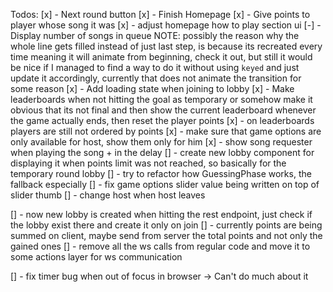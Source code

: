 Todos:
[x] - Next round button
[x] - Finish Homepage
[x] - Give points to player whose song it was
[x] - adjust homepage how to play section ui
[-] - Display number of songs in queue
NOTE: possibly the reason why the whole line gets filled instead of just last step, is because its
recreated every time meaning it will animate from beginning, check it out, but still it would be nice
if I managed to find a way to do it without using `keyed` and just update it accordingly, currently
that does not animate the transition for some reason
[x] - Add loading state when joining to lobby
[x] - Make leaderboards when not hitting the goal as temporary or somehow make it obvious that its not final
and then show the current leaderboard whenever the game actually ends, then reset the player points
[x] - on leaderboards players are still not ordered by points
[x] - make sure that game options are only available for host, show them only for him
[x] - show song requester when playing the song + in the delay
[] - create new lobby component for displaying it when points limit was not reached, so basically for the
temporary round lobby
[] - try to refactor how GuessingPhase works, the fallback especially
[] - fix game options slider value being written on top of slider thumb
[] - change host when host leaves

[] - now new lobby is created when hitting the rest endpoint, just check if the lobby exist there and create it
only on join
[] - currently points are being summed on client, maybe send from server the total points and not only the gained ones
[] - remove all the ws calls from regular code and move it to some actions layer for ws communication

[] - fix timer bug when out of focus in browser -> Can't do much about it
